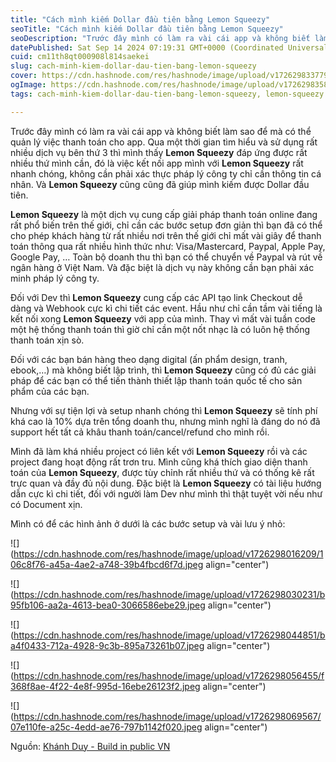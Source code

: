 ```yaml
---
title: "Cách mình kiếm Dollar đầu tiên bằng Lemon Squeezy"
seoTitle: "Cách mình kiếm Dollar đầu tiên bằng Lemon Squeezy"
seoDescription: "Trước đây mình có làm ra vài cái app và không biết làm sao để mà có thể quản lý việc thanh toán cho app. Qua một thời gian tìm hiểu và sử dụng rất nhiều dịc"
datePublished: Sat Sep 14 2024 07:19:31 GMT+0000 (Coordinated Universal Time)
cuid: cm11th8qt000908l814saekei
slug: cach-minh-kiem-dollar-dau-tien-bang-lemon-squeezy
cover: https://cdn.hashnode.com/res/hashnode/image/upload/v1726298337790/86e53937-2e67-4cc9-9eeb-4d0aa5c3ad03.jpeg
ogImage: https://cdn.hashnode.com/res/hashnode/image/upload/v1726298358909/02bace72-21d1-41fc-8b13-8f29c1442799.jpeg
tags: cach-minh-kiem-dollar-dau-tien-bang-lemon-squeezy, lemon-squeezy

---
```


Trước đây mình có làm ra vài cái app và không biết làm sao để mà có thể quản lý việc thanh toán cho app. Qua một thời gian tìm hiểu và sử dụng rất nhiều dịch vụ bên thứ 3 thì mình thấy **Lemon Squeezy** đáp ứng được rất nhiều thứ mình cần, đó là việc kết nối app mình với **Lemon Squeezy** rất nhanh chóng, không cần phải xác thực pháp lý công ty chỉ cần thông tin cá nhân. Và **Lemon Squeezy** cũng cũng đã giúp mình kiếm được Dollar đầu tiên.

**Lemon Squeezy** là một dịch vụ cung cấp giải pháp thanh toán online đang rất phổ biến trên thế giới, chỉ cần các bước setup đơn giản thì bạn đã có thể cho phép khách hàng từ rất nhiều nơi trên thế giới chỉ mất vài giây để thanh toán thông qua rất nhiều hình thức như: Visa/Mastercard, Paypal, Apple Pay, Google Pay, … Toàn bộ doanh thu thì bạn có thể chuyển về Paypal và rút về ngân hàng ở Việt Nam. Và đặc biệt là dịch vụ này không cần bạn phải xác minh pháp lý công ty.

Đối với Dev thì **Lemon Squeezy** cung cấp các API tạo link Checkout dễ dàng và Webhook cực kì chi tiết các event. Hầu như chỉ cần tầm vài tiếng là kết nối xong **Lemon Squeezy** với app của mình. Thay vì mất vài tuần code một hệ thống thanh toán thì giờ chỉ cần một nốt nhạc là có luôn hệ thống thanh toán xịn sò.

Đối với các bạn bán hàng theo dạng digital (ấn phẩm design, tranh, ebook,…) mà không biết lập trình, thì **Lemon Squeezy** cũng có đủ các giải pháp để các bạn có thể tiến thành thiết lập thanh toán quốc tế cho sản phẩm của các bạn.

Nhưng với sự tiện lợi và setup nhanh chóng thì **Lemon Squeezy** sẽ tính phí khá cao là 10% dựa trên tổng doanh thu, nhưng mình nghĩ là đáng do nó đã support hết tất cả khâu thanh toán/cancel/refund cho mình rồi.

Mình đã làm khá nhiều project có liên kết với **Lemon Squeezy** rồi và các project đang hoạt động rất trơn tru. Mình cũng khá thích giao diện thanh toán của **Lemon Squeezy**, được tùy chỉnh rất nhiều thứ và có thống kê rất trực quan và đầy đủ nội dung. Đặc biệt là **Lemon Squeezy** có tài liệu hướng dẫn cực kì chi tiết, đối với người làm Dev như mình thì thật tuyệt vời nếu như có Document xịn.

Mình có để các hình ảnh ở dưới là các bước setup và vài lưu ý nhỏ:

![](https://cdn.hashnode.com/res/hashnode/image/upload/v1726298016209/106c8f76-a45a-4ae2-a748-39b4fbcd6f7d.jpeg align="center")

![](https://cdn.hashnode.com/res/hashnode/image/upload/v1726298030231/b95fb106-aa2a-4613-bea0-3066586ebe29.jpeg align="center")

![](https://cdn.hashnode.com/res/hashnode/image/upload/v1726298044851/ba4f0433-712a-4928-9c3b-895a73261b07.jpeg align="center")

![](https://cdn.hashnode.com/res/hashnode/image/upload/v1726298056455/f368f8ae-4f22-4e8f-995d-16ebe26123f2.jpeg align="center")

![](https://cdn.hashnode.com/res/hashnode/image/upload/v1726298069567/07e110fe-a25c-4edd-ae76-797b1142f020.jpeg align="center")

Nguồn: [Khánh Duy - Build in public VN](https://www.facebook.com/share/p/FJJhA3CD5eZTsTLY/)